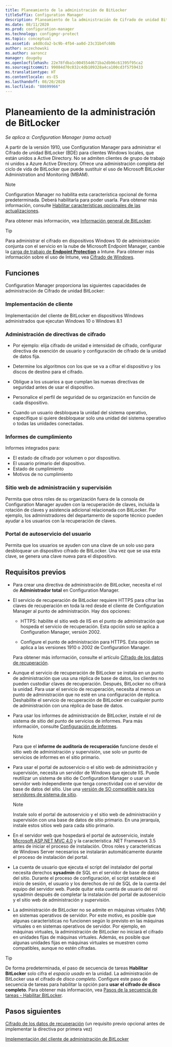 ```yaml
---
title: Planeamiento de la administración de BitLocker
titleSuffix: Configuration Manager
description: Planeamiento de la administración de Cifrado de unidad BitLocker con Configuration Manager
ms.date: 08/11/2020
ms.prod: configuration-manager
ms.technology: configmgr-protect
ms.topic: conceptual
ms.assetid: a4d8cda2-bc9b-4fb4-aa0d-23c31b4fc60b
author: aczechowski
ms.author: aaroncz
manager: dougeby
ms.openlocfilehash: 22e78fdba1c004554d671ba2db96c61395f95ca2
ms.sourcegitcommit: 99084d70c032c4db109328a4ca100cd3f5759433
ms.translationtype: HT
ms.contentlocale: es-ES
ms.lasthandoff: 08/20/2020
ms.locfileid: "88699966"
---
```

# <a name="plan-for-bitlocker-management"></a>Planeamiento de la administración de BitLocker

*Se aplica a: Configuration Manager (rama actual)*

<!-- 3601034 -->

A partir de la versión 1910, use Configuration Manager para administrar el Cifrado de unidad BitLocker (BDE) para clientes Windows locales, que están unidos a Active Directory. No se admiten clientes de grupo de trabajo ni unidos a Azure Active Directory. Ofrece una administración completa del ciclo de vida de BitLocker que puede sustituir el uso de Microsoft BitLocker Administration and Monitoring (MBAM).

> [!NOTE]
> Configuration Manager no habilita esta característica opcional de forma predeterminada. Deberá habilitarla para poder usarla. Para obtener más información, consulte [Habilitar características opcionales de las actualizaciones](../../core/servers/manage/install-in-console-updates.md#bkmk_options).  

Para obtener más información, vea [Información general de BitLocker](/windows/security/information-protection/bitlocker/bitlocker-overview).

> [!TIP]
> Para administrar el cifrado en dispositivos Windows 10 de administración conjunta con el servicio en la nube de Microsoft Endpoint Manager, cambie la [carga de trabajo de **Endpoint Protection**](../../comanage/workloads.md#endpoint-protection) a Intune. Para obtener más información sobre el uso de Intune, vea [Cifrado de Windows](/intune/protect/endpoint-protection-windows-10#windows-encryption).

## <a name="features"></a>Funciones

Configuration Manager proporciona las siguientes capacidades de administración de Cifrado de unidad BitLocker:

### <a name="client-deployment"></a>Implementación de cliente

Implementación del cliente de BitLocker en dispositivos Windows administrados que ejecutan Windows 10 o Windows 8.1

### <a name="manage-encryption-policies"></a>Administración de directivas de cifrado

- Por ejemplo: elija cifrado de unidad e intensidad de cifrado, configurar directiva de exención de usuario y configuración de cifrado de la unidad de datos fija.

- Determine los algoritmos con los que se va a cifrar el dispositivo y los discos de destino para el cifrado.

- Obligue a los usuarios a que cumplan las nuevas directivas de seguridad antes de usar el dispositivo.

- Personalice el perfil de seguridad de su organización en función de cada dispositivo.

- Cuando un usuario desbloquea la unidad del sistema operativo, especifique si quiere desbloquear solo una unidad del sistema operativo o todas las unidades conectadas.

### <a name="compliance-reports"></a>Informes de cumplimiento

Informes integrados para:

- El estado de cifrado por volumen o por dispositivo.
- El usuario primario del dispositivo.
- Estado de cumplimiento
- Motivos de no cumplimiento

### <a name="administration-and-monitoring-website"></a>Sitio web de administración y supervisión

Permita que otros roles de su organización fuera de la consola de Configuration Manager ayuden con la recuperación de claves, incluida la rotación de claves y asistencia adicional relacionada con BitLocker. Por ejemplo, los administradores del departamento de soporte técnico pueden ayudar a los usuarios con la recuperación de claves.

### <a name="user-self-service-portal"></a>Portal de autoservicio del usuario

Permita que los usuarios se ayuden con una clave de un solo uso para desbloquear un dispositivo cifrado de BitLocker. Una vez que se usa esta clave, se genera una clave nueva para el dispositivo.

## <a name="prerequisites"></a>Requisitos previos

- Para crear una directiva de administración de BitLocker, necesita el rol de **Administrador total** en Configuration Manager.

- El servicio de recuperación de BitLocker requiere HTTPS para cifrar las claves de recuperación en toda la red desde el cliente de Configuration Manager al punto de administración. Hay dos opciones:

  - HTTPS: habilite el sitio web de IIS en el punto de administración que hospeda el servicio de recuperación. Esta opción solo se aplica a Configuration Manager, versión 2002.<!-- 5925660 -->

  - Configure el punto de administración para HTTPS. Esta opción se aplica a las versiones 1910 o 2002 de Configuration Manager.

  Para obtener más información, consulte el artículo [Cifrado de los datos de recuperación](../deploy-use/bitlocker/encrypt-recovery-data.md).

- Aunque el servicio de recuperación de BitLocker se instala en un punto de administración que usa una réplica de base de datos, los clientes no pueden custodiar claves de recuperación. Después, BitLocker no cifrará la unidad. Para usar el servicio de recuperación, necesita al menos un punto de administración que no esté en una configuración de réplica. Deshabilite el servicio de recuperación de BitLocker en cualquier punto de administración con una réplica de base de datos.<!-- 7813149 -->

- Para usar los informes de administración de BitLocker, instale el rol de sistema de sitio del punto de servicios de informes. Para más información, consulte [Configuración de informes](../../core/servers/manage/configuring-reporting.md).

    > [!NOTE]
    > Para que el **informe de auditoría de recuperación** funcione desde el sitio web de administración y supervisión, use solo un punto de servicios de informes en el sitio primario.

- Para usar el portal de autoservicio o el sitio web de administración y supervisión, necesita un servidor de Windows que ejecute IIS. Puede reutilizar un sistema de sitio de Configuration Manager o usar un servidor web independiente que tenga conectividad con el servidor de base de datos del sitio. Use una [versión de SO compatible para los servidores de sistema de sitio](../../core/plan-design/configs/supported-operating-systems-for-site-system-servers.md).

    > [!NOTE]
    > Instale solo el portal de autoservicio y el sitio web de administración y supervisión con una base de datos de sitio primario. En una jerarquía, instale estos sitios web para cada sitio primario.

- En el servidor web que hospedará el portal de autoservicio, instale [Microsoft ASP.NET MVC 4.0](/aspnet/mvc/mvc4) y la característica .NET Framework 3.5 antes de iniciar el proceso de instalación. Otros roles y características de Windows Server necesarios se instalarán automáticamente durante el proceso de instalación del portal.

- La cuenta de usuario que ejecuta el script del instalador del portal necesita derechos **sysadmin** de SQL en el servidor de base de datos del sitio. Durante el proceso de configuración, el script establece el inicio de sesión, el usuario y los derechos de rol de SQL de la cuenta del equipo del servidor web. Puede quitar esta cuenta de usuario del rol sysadmin después de completar la instalación del portal de autoservicio y el sitio web de administración y supervisión.

- La administración de BitLocker no se admite en máquinas virtuales (VM) en sistemas operativos de servidor. Por este motivo, es posible que algunas características no funcionen según lo previsto en las máquinas virtuales o en sistemas operativos de servidor. Por ejemplo, en máquinas virtuales, la administración de BitLocker no iniciará el cifrado en unidades fijas de máquinas virtuales. Además, es posible que algunas unidades fijas en máquinas virtuales se muestren como compatibles, aunque no estén cifradas.

> [!TIP]
> De forma predeterminada, el paso de secuencia de tareas **Habilitar BitLocker** solo cifra el *espacio usado* en la unidad. La administración de BitLocker usa el cifrado de *disco completo*. Configure este paso de secuencia de tareas para habilitar la opción para **usar el cifrado de disco completo**. Para obtener más información, vea [Pasos de la secuencia de tareas - Habilitar BitLocker](../../osd/understand/task-sequence-steps.md#BKMK_EnableBitLocker).

## <a name="next-steps"></a>Pasos siguientes

[Cifrado de los datos de recuperación](../deploy-use/bitlocker/encrypt-recovery-data.md) (un requisito previo opcional antes de implementar la directiva por primera vez)

[Implementación del cliente de administración de BitLocker](../deploy-use/bitlocker/deploy-management-agent.md)